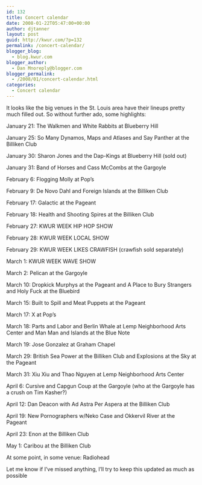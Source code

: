 ```yaml
---
id: 132
title: Concert calendar
date: 2008-01-22T05:47:00+00:00
author: djtanner
layout: post
guid: http://kwur.com/?p=132
permalink: /concert-calendar/
blogger_blog:
  - blog.kwur.com
blogger_author:
  - Dan Mnoreply@blogger.com
blogger_permalink:
  - /2008/01/concert-calendar.html
categories:
  - Concert calendar
---
```

<div class="pf-content">
  <p>
    It looks like the big venues in the St. Louis area have their lineups pretty much filled out. So without further ado, some highlights:
  </p>
  
  <p>
    January 21: The Walkmen and White Rabbits at Blueberry Hill
  </p>
  
  <p>
    January 25: So Many Dynamos, Maps and Atlases and Say Panther at the Billiken Club
  </p>
  
  <p>
    January 30: Sharon Jones and the Dap-Kings at Blueberry Hill (sold out)
  </p>
  
  <p>
    January 31: Band of Horses and Cass McCombs at the Gargoyle
  </p>
  
  <p>
    February 6: Flogging Molly at Pop’s
  </p>
  
  <p>
    February 9: De Novo Dahl and Foreign Islands at the Billiken Club
  </p>
  
  <p>
    February 17: Galactic at the Pageant
  </p>
  
  <p>
    February 18: Health and Shooting Spires at the Billiken Club
  </p>
  
  <p>
    February 27: KWUR WEEK HIP HOP SHOW
  </p>
  
  <p>
    February 28: KWUR WEEK LOCAL SHOW
  </p>
  
  <p>
    February 29: KWUR WEEK LIKES CRAWFISH (crawfish sold separately)
  </p>
  
  <p>
    March 1: KWUR WEEK WAVE SHOW
  </p>
  
  <p>
    March 2: Pelican at the Gargoyle
  </p>
  
  <p>
    March 10: Dropkick Murphys at the Pageant and A Place to Bury Strangers and Holy Fuck at the Bluebird
  </p>
  
  <p>
    March 15: Built to Spill and Meat Puppets at the Pageant
  </p>
  
  <p>
    March 17: X at Pop’s
  </p>
  
  <p>
    March 18: Parts and Labor and Berlin Whale at Lemp Neighborhood Arts Center and Man Man and Islands at the Blue Note
  </p>
  
  <p>
    March 19: Jose Gonzalez at Graham Chapel
  </p>
  
  <p>
    March 29: British Sea Power at the Billiken Club and Explosions at the Sky at the Pageant
  </p>
  
  <p>
    March 31: Xiu Xiu and Thao Nguyen at Lemp Neighborhood Arts Center
  </p>
  
  <p>
    April 6: Cursive and Capgun Coup at the Gargoyle (who at the Gargoyle has a crush on Tim Kasher?)
  </p>
  
  <p>
    April 12: Dan Deacon with Ad Astra Per Aspera at the Billiken Club
  </p>
  
  <p>
    April 19: New Pornographers w/Neko Case and Okkervil River at the Pageant
  </p>
  
  <p>
    April 23: Enon at the Billiken Club
  </p>
  
  <p>
    May 1: Caribou at the Billiken Club
  </p>
  
  <p>
    At some point, in some venue: Radiohead
  </p>
  
  <p>
    Let me know if I’ve missed anything, I’ll try to keep this updated as much as possible
  </p>
</div>